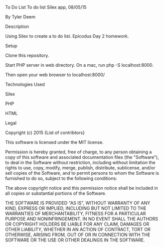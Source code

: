 To Do List
To do list Silex app, 08/05/15

By Tyler Deem

Description

Using Silex to create a to do list. Epicodus Day 2 homework.

Setup

Clone this repository.

Start PHP server in web directory. On a mac, run php -S localhost:8000.

Then open your web browser to localhost:8000/

Technologies Used

Silex

PHP

HTML

Legal

Copyright (c) 2015 {List of contribtors}

This software is licensed under the MIT license.

Permission is hereby granted, free of charge, to any person obtaining a copy of this software and associated documentation files (the "Software"), to deal in the Software without restriction, including without limitation the rights to use, copy, modify, merge, publish, distribute, sublicense, and/or sell copies of the Software, and to permit persons to whom the Software is furnished to do so, subject to the following conditions:

The above copyright notice and this permission notice shall be included in all copies or substantial portions of the Software.

THE SOFTWARE IS PROVIDED "AS IS", WITHOUT WARRANTY OF ANY KIND, EXPRESS OR IMPLIED, INCLUDING BUT NOT LIMITED TO THE WARRANTIES OF MERCHANTABILITY, FITNESS FOR A PARTICULAR PURPOSE AND NONINFRINGEMENT. IN NO EVENT SHALL THE AUTHORS OR COPYRIGHT HOLDERS BE LIABLE FOR ANY CLAIM, DAMAGES OR OTHER LIABILITY, WHETHER IN AN ACTION OF CONTRACT, TORT OR OTHERWISE, ARISING FROM, OUT OF OR IN CONNECTION WITH THE SOFTWARE OR THE USE OR OTHER DEALINGS IN THE SOFTWARE.

